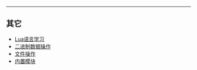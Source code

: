 
---

## 其它

* [Lua语言学习](learning_lua.md)
* [二进制数据操作](binary.md)
* [文件操作](file.md)
* [内置模块](modules.md)

